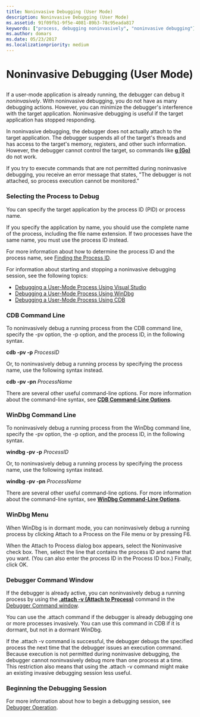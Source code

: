 ```yaml
---
title: Noninvasive Debugging (User Mode)
description: Noninvasive Debugging (User Mode)
ms.assetid: 91f09fb1-9f5e-4081-89b3-78c95eada817
keywords: ["process, debugging noninvasively", "noninvasive debugging"]
ms.author: domars
ms.date: 05/23/2017
ms.localizationpriority: medium
---
```


# Noninvasive Debugging (User Mode)


## <span id="ddk_noninvasive_debugging_user_mode__dbg"></span><span id="DDK_NONINVASIVE_DEBUGGING_USER_MODE__DBG"></span>


If a user-mode application is already running, the debugger can debug it *noninvasively*. With noninvasive debugging, you do not have as many debugging actions. However, you can minimize the debugger's interference with the target application. Noninvasive debugging is useful if the target application has stopped responding.

In noninvasive debugging, the debugger does not actually attach to the target application. The debugger suspends all of the target's threads and has access to the target's memory, registers, and other such information. However, the debugger cannot control the target, so commands like [**g (Go)**](g--go-.md) do not work.

If you try to execute commands that are not permitted during noninvasive debugging, you receive an error message that states, "The debugger is not attached, so process execution cannot be monitored."

### <span id="selecting_the_process_to_debug"></span><span id="SELECTING_THE_PROCESS_TO_DEBUG"></span>Selecting the Process to Debug

You can specify the target application by the process ID (PID) or process name.

If you specify the application by name, you should use the complete name of the process, including the file name extension. If two processes have the same name, you must use the process ID instead.

For more information about how to determine the process ID and the process name, see [Finding the Process ID](finding-the-process-id.md).

For information about starting and stopping a noninvasive debugging session, see the following topics:

-   [Debugging a User-Mode Process Using Visual Studio](debugging-a-user-mode-process-using-visual-studio.md)
-   [Debugging a User-Mode Process Using WinDbg](debugging-a-user-mode-process-using-windbg.md)
-   [Debugging a User-Mode Process Using CDB](debugging-a-user-mode-process-using-cdb.md)

### <span id="cdb_command_line"></span><span id="CDB_COMMAND_LINE"></span>CDB Command Line

To noninvasively debug a running process from the CDB command line, specify the -pv option, the -p option, and the process ID, in the following syntax.

**cdb -pv -p** *ProcessID*

Or, to noninvasively debug a running process by specifying the process name, use the following syntax instead.

**cdb -pv -pn** *ProcessName*

There are several other useful command-line options. For more information about the command-line syntax, see [**CDB Command-Line Options**](cdb-command-line-options.md).

### <span id="windbg_command_line"></span><span id="WINDBG_COMMAND_LINE"></span>WinDbg Command Line

To noninvasively debug a running process from the WinDbg command line, specify the -pv option, the -p option, and the process ID, in the following syntax.

**windbg -pv -p** *ProcessID*

Or, to noninvasively debug a running process by specifying the process name, use the following syntax instead.

**windbg -pv -pn** *ProcessName*

There are several other useful command-line options. For more information about the command-line syntax, see [**WinDbg Command-Line Options**](windbg-command-line-options.md).

### <span id="windbg_menu"></span><span id="WINDBG_MENU"></span>WinDbg Menu

When WinDbg is in dormant mode, you can noninvasively debug a running process by clicking Attach to a Process on the File menu or by pressing F6.

When the Attach to Process dialog box appears, select the Noninvasive check box. Then, select the line that contains the process ID and name that you want. (You can also enter the process ID in the Process ID box.) Finally, click OK.

### <span id="debugger_command_window"></span><span id="DEBUGGER_COMMAND_WINDOW"></span>Debugger Command Window

If the debugger is already active, you can noninvasively debug a running process by using the [**.attach -v (Attach to Process)**](-attach--attach-to-process-.md) command in the [Debugger Command window](the-debugger-command-window.md).

You can use the .attach command if the debugger is already debugging one or more processes invasively. You can use this command in CDB if it is dormant, but not in a dormant WinDbg.

If the .attach -v command is successful, the debugger debugs the specified process the next time that the debugger issues an execution command. Because execution is not permitted during noninvasive debugging, the debugger cannot noninvasively debug more than one process at a time. This restriction also means that using the .attach -v command might make an existing invasive debugging session less useful.

### <span id="beginning_the_debugging_session"></span><span id="BEGINNING_THE_DEBUGGING_SESSION"></span>Beginning the Debugging Session

For more information about how to begin a debugging session, see [Debugger Operation](debugger-operation-win8.md).

 

 





